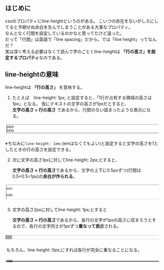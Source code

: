 ## はじめに
cssのプロパティにline-heightというのがある。
こいつの存在をないがしろにしてると予期せぬ余白を生んでしまうことがある大事なプロパティ。  
なんとなく行間を設定しているのかなと思ってたけど違った。  
だって「行間」は英語で「line spacing」だから。では「line height」ってなんだ？  
実は深く考える必要はなくて読んで字のごとくline-heightは **「行の高さ」を設定するプロパティ**なのである。  

## line-heightの意味
line-heightは **「行の高さ」** を意味する。

1. たとえば　line-height: 1px; と設定すると、「1行が占有する領域の高さは 1px」となる。
   仮にテキストの文字の高さが1pxだとすると、  
   **文字の高さ = 行の高さ** であるから、行間のない詰まったような表示になる。

![](./img/line-height1.PNG)

​		※ちなみに`line-height: 1em;`(emはなくてもよい)と設定すると文字の高さを1としたときの行の高さを設定できる。  

  

2. 次に文字の高さ1pxに対してline-height: 2px;とすると、

   **文字の高さ < 行の高さ**であるから、文字の上下に0.5pxずつ(行間は0.5+0.5=1px)の**余白が作られる**。

![](./img/line-height2.PNG)

3. 文字の高さ2pxに対してline-height: 1px;とすると

   **文字の高さ > 行の高さ**であるから、各行の文字が1pxの高さに収まろうとするので、各行の文字同士が1pxずつ**重なって表示**される。

![](./img/line-height3.PNG)

​		もちろん、line-height: 0px;にすれば各行が完全に重なることになる。

![](./img/line-height4.PNG)
